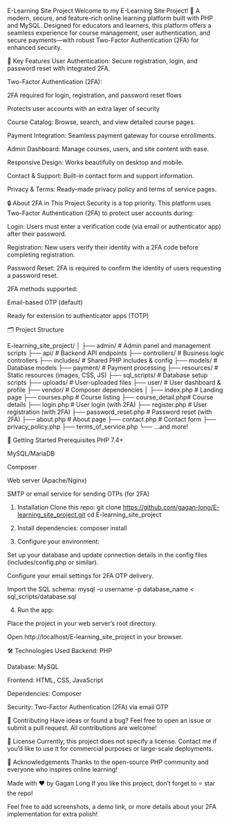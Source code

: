 E-Learning Site Project
Welcome to my E-Learning Site Project! 🚀
A modern, secure, and feature-rich online learning platform built with PHP and MySQL. Designed for educators and learners, this platform offers a seamless experience for course management, user authentication, and secure payments—with robust Two-Factor Authentication (2FA) for enhanced security.

🌟 Key Features
User Authentication: Secure registration, login, and password reset with integrated 2FA.

Two-Factor Authentication (2FA):

2FA required for login, registration, and password reset flows

Protects user accounts with an extra layer of security

Course Catalog: Browse, search, and view detailed course pages.

Payment Integration: Seamless payment gateway for course enrollments.

Admin Dashboard: Manage courses, users, and site content with ease.

Responsive Design: Works beautifully on desktop and mobile.

Contact & Support: Built-in contact form and support information.

Privacy & Terms: Ready-made privacy policy and terms of service pages.

🔒 About 2FA in This Project
Security is a top priority.
This platform uses Two-Factor Authentication (2FA) to protect user accounts during:

Login: Users must enter a verification code (via email or authenticator app) after their password.

Registration: New users verify their identity with a 2FA code before completing registration.

Password Reset: 2FA is required to confirm the identity of users requesting a password reset.

2FA methods supported:

Email-based OTP (default)

Ready for extension to authenticator apps (TOTP)

🗂️ Project Structure

E-learning_site_project/
│
├── admin/           # Admin panel and management scripts
├── api/             # Backend API endpoints
├── controllers/     # Business logic controllers
├── includes/        # Shared PHP includes & config
├── models/          # Database models
├── payment/         # Payment processing
├── resources/       # Static resources (images, CSS, JS)
├── sql_scripts/     # Database setup scripts
├── uploads/         # User-uploaded files
├── user/            # User dashboard & profile
├── vendor/          # Composer dependencies
│
├── index.php        # Landing page
├── courses.php      # Course listing
├── course_detail.php# Course details
├── login.php        # User login (with 2FA)
├── register.php     # User registration (with 2FA)
├── password_reset.php # Password reset (with 2FA)
├── about.php        # About page
├── contact.php      # Contact form
├── privacy_policy.php
├── terms_of_service.php
└── ...and more!


🚀 Getting Started
Prerequisites
PHP 7.4+

MySQL/MariaDB

Composer

Web server (Apache/Nginx)

SMTP or email service for sending OTPs (for 2FA)

1. Installation
Clone this repo:
git clone https://github.com/gagan-long/E-learning_site_project.git
cd E-learning_site_project

2. Install dependencies:
composer install

3. Configure your environment:

Set up your database and update connection details in the config files (includes/config.php or similar).

Configure your email settings for 2FA OTP delivery.

Import the SQL schema:
mysql -u username -p database_name < sql_scripts/database.sql

4. Run the app:

Place the project in your web server’s root directory.

Open http://localhost/E-learning_site_project in your browser.

🛠️ Technologies Used
Backend: PHP

Database: MySQL

Frontend: HTML, CSS, JavaScript

Dependencies: Composer

Security: Two-Factor Authentication (2FA) via email OTP

🤝 Contributing
Have ideas or found a bug?
Feel free to open an issue or submit a pull request.
All contributions are welcome!

📄 License
Currently, this project does not specify a license.
Contact me if you’d like to use it for commercial purposes or large-scale deployments.

🙏 Acknowledgements
Thanks to the open-source PHP community and everyone who inspires online learning!

Made with ❤️ by Gagan Long
If you like this project, don’t forget to ⭐ star the repo!

Feel free to add screenshots, a demo link, or more details about your 2FA implementation for extra polish!